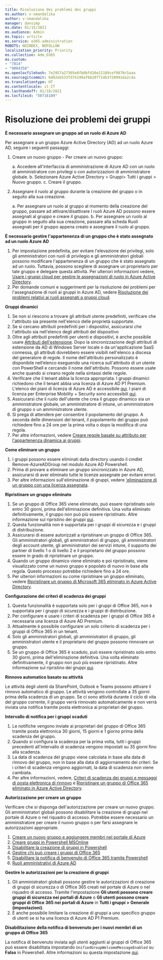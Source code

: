 ```yaml
---
title: Risoluzione dei problemi dei gruppi
ms.author: v-smandalika
author: v-smandalika
manager: dansimp
ms.date: 01/15/2021
ms.audience: Admin
ms.topic: article
ms.service: o365-administration
ROBOTS: NOINDEX, NOFOLLOW
localization_priority: Priority
ms.collection: Adm_O365
ms.custom:
- "7814"
- "9004358"
ms.openlocfilehash: 7e2957a27305e8fb0bfd10e21189cef9870c5aaa
ms.sourcegitcommit: 6d02eb533fd74199af6b20f714b3720991da2c4a
ms.translationtype: HT
ms.contentlocale: it-IT
ms.lasthandoff: 01/18/2021
ms.locfileid: "50716109"
---
```

# <a name="troubleshoot-group-issues"></a>Risoluzione dei problemi dei gruppi

**È necessario assegnare un gruppo ad un ruolo di Azure AD**

Per assegnare a un gruppo Azure Active Directory (AD) ad un ruolo Azure AD, seguire i seguenti passaggi:

1. Creare un nuovo gruppo - Per creare un nuovo gruppo:

    a. Accedere all'interfaccia di amministrazione di Azure AD con un ruolo di amministratore con privilegi o con autorizzazioni di amministratore globale. 
    b. Selezionare Azure Active Directory > Gruppi> Tutti i gruppi > Nuovo gruppo. 
    c. Creare il gruppo.

2. Assegnare il ruolo al gruppo durante la creazione del gruppo o in seguito alla sua creazione.

    a. Per assegnare un ruolo al gruppo al momento della creazione del gruppo, passare ad attivare/disattivare I ruoli Azure AD possono essere assegnati al gruppo e creare il gruppo.
    b. Per assegnare un ruolo al gruppo in seguito alla sua creazione, passare alla scheda Ruoli assegnati per il gruppo appena creato e assegnare il ruolo al gruppo.

**È necessario gestire l'appartenenza di un gruppo che è stato assegnato ad un ruolo Azure AD**

1. Per impostazione predefinita, per evitare l'elevazione dei privilegi, solo gli amministratori con ruoli di privilegio e gli amministratori globali possono modificare l'appartenenza di un gruppo che è stato assegnato ad un ruolo. Tuttavia, possono scegliere di assegnare un proprietario per tale gruppo e delegare questa attività. Per ulteriori informazioni vedere, [Usare i gruppi cloud per gestire le assegnazioni di ruolo in Azure Active Directory](https://docs.microsoft.com/azure/active-directory/roles/groups-concept).
2. Per domande comuni e suggerimenti per la risoluzione dei problemi per l'assegnazione di ruoli ai gruppi in Azure AD, vedere [Risoluzione dei problemi relativi ai ruoli assegnati a gruppi cloud](https://docs.microsoft.com/azure/active-directory/roles/groups-faq-troubleshooting).

**Gruppi dinamici**

1. Se non si riescono a trovare gli attributi utente predefiniti, verificare che l'attributo sia presente nell'elenco delle proprietà supportate.
2. Se si cercano attributi predefiniti per i dispositivi, assicurarsi che l'attributo sia nell'elenco degli attributi del dispositivo 
3. Oltre agli attributi predefiniti per utenti e dispositivi, è anche possibile usare [Attributi dell'estensione](https://docs.microsoft.com/azure/active-directory/enterprise-users/groups-dynamic-membership#extension-properties-and-custom-extension-properties). Dopo la sincronizzazione degli attributi di estensione da AD di Windows Server locale o da un'applicazione SaaS connessa, gli attributi dovrebbero essere visibili nell'elenco a discesa del generatore di regole. Il nome dell'attributo personalizzato è disponibile nell’elenco eseguendo una ricerca sull'attributo di un utente con PowerShell e cercando il nome dell'attributo. Possono essere usate anche quando si creano regole nella sintassi delle regole.
4. Verificare che il tenant abbia la licenza appropriata. I gruppi dinamici richiedono che il tenant abbia una licenza di Azure AD P1 Premium. L'elenco dei piani di licenza di Azure AD è accessibile [qui](https://azure.microsoft.com/pricing/details/active-directory/). I piani di licenza per Enterprise Mobility + Security sono accessibili [qui](https://www.microsoft.com/microsoft-365/enterprise-mobility-security/compare-plans-and-pricing).
5. Assicurarsi che il ruolo dell'utente che crea il gruppo dinamico sia un amministratore globale, un amministratore di intune, un amministratore di gruppo o un amministratore utente.
6. Si prega di attendere per consentire il popolamento del gruppo. A seconda delle dimensioni del tenant, il popolamento del gruppo può richiedere fino a 24 ore per la prima volta o dopo la modifica di una regola.
7. Per altre informazioni, vedere [Creare regole basate su attributo per l'appartenenza dinamica ai gruppi](https://docs.microsoft.com/azure/active-directory/enterprise-users/groups-dynamic-membership).

**Come eliminare un gruppo**

1. I gruppi possono essere eliminati dalla directory usando il cmdlet Remove-AzureADGroup nel modulo Azure AD Powershell.
2. Prima di provare a eliminare un gruppo sincronizzato in Azure AD, assicurarsi di aver eliminato tutte le licenze assegnate per evitare errori.
3. Per altre informazioni sull'eliminazione di gruppi, vedere ['eliminazione di un gruppo con una licenza assegnata](https://docs.microsoft.com/azure/active-directory/enterprise-users/licensing-group-advanced#deleting-a-group-with-an-assigned-license).

**Ripristinare un gruppo eliminato**

1. Se un gruppo di Office 365 viene eliminato, può essere ripristinato solo entro 30 giorni, prima dell'eliminazione definitiva. Una volta eliminato definitivamente, il gruppo non può più essere ripristinato. Altre informazione sul ripristino dei gruppi [qui](https://docs.microsoft.com/azure/active-directory/enterprise-users/groups-restore-deleted).
2. Questa funzionalità non è supportata per i gruppi di sicurezza e i gruppi di distribuzione.
3. Assicurarsi di essere autorizzati a ripristinare un gruppo di Office 365. Gli amministratori globali, gli amministratori di gruppo, gli amministratori degli account utente, gli amministratori dei servizi intune, il supporto dei partner di livello 1 o di livello 2 e il proprietario del gruppo possono essere in grado di ripristinare un gruppo.
4. Quando un gruppo dinamico viene eliminato e poi ripristinato, viene visualizzato come un nuovo gruppo e popolato di nuovo in base alla regola. Questo processo potrebbe richiedere fino a 24 ore.
5. Per ulteriori informazioni su come ripristinare un gruppo eliminato, vedere [Ripristinare un gruppo di Microsoft 365 eliminato in Azure Active Directory](https://docs.microsoft.com/azure/active-directory/enterprise-users/groups-restore-deleted).

**Configurazione dei criteri di scadenza dei gruppi**

1. Questa funzionalità è supportata solo per i gruppi di Office 365, non è supportata per i gruppi di sicurezza e i gruppi di distribuzione.
2. Per configurare e usare i criteri di scadenza per i gruppi di Office 365 è necessaria una licenza di Azure AD Premium.
3. Attualmente è possibile configurare un solo criterio di scadenza per i gruppi di Office 365 in un tenant.
4. Solo gli amministratori globali, gli amministratori di gruppo, gli amministratori utente e il proprietario del gruppo possono rinnovare un gruppo.
5. Se un gruppo di Office 365 è scaduto, può essere ripristinato solo entro 30 giorni, prima dell'eliminazione definitiva. Una volta eliminato definitivamente, il gruppo non può più essere ripristinato. Altre informazione sul ripristino dei gruppi [qui](https://docs.microsoft.com/azure/active-directory/enterprise-users/groups-restore-deleted).

**Rinnovo automatico basato su attività**

Le attività degli utenti da SharePoint, Outlook e Teams possono attivare il rinnovo automatico di gruppo. Le attività vengono controllate a 35 giorni prima della scadenza di un gruppo. Se ci sono attività durante il ciclo di vita del gruppo corrente, il gruppo verrà rinnovato automaticamente e non verrà inviata una notifica tramite posta elettronica ai proprietari del gruppo.

**Intervallo di notifica per i gruppi scaduti**

1. Le notifiche vengono inviate ai proprietari del gruppo di Office 365 tramite posta elettronica 30 giorni, 15 giorni e 1 giorno prima della scadenza del gruppo.
2. Quando si configura la scadenza per la prima volta, tutti i gruppi precedenti all'intervallo di scadenza vengono impostati su 35 giorni fino alla scadenza.
3. La data di scadenza del gruppo viene calcolata in base alla data di rinnovo del gruppo, non in base alla data di aggiornamento dei criteri. Se i criteri di scadenza vengono aggiornati, la data di scadenza non viene cambiata.
4. Per altre informazioni, vedere, [Criteri di scadenza dei gruppi e messaggi di posta elettronica di rinnovo](https://docs.microsoft.com/azure/active-directory/enterprise-users/groups-lifecycle) e [Ripristinare un gruppo di Office 365 eliminato in Azure Active Directory](https://docs.microsoft.com/azure/active-directory/enterprise-users/groups-restore-deleted).

**Autorizzazione per creare un gruppo**

Verificare che si disponga dell'autorizzazione per creare un nuovo gruppo. Gli amministratori globali possono disabilitare la creazione di gruppi nel portale di Azure o nel riquadro di accesso. Potrebbe essere necessario un amministratore per creare il nuovo gruppo o per farsi assegnare le autorizzazioni appropriate.

1. [Creare un nuovo gruppo e aggiungere membri nel portale di Azure](https://docs.microsoft.com/azure/active-directory/fundamentals/active-directory-groups-create-azure-portal)
2. [Creare gruppi in Powershell MSOnline](https://docs.microsoft.com/azure/active-directory/enterprise-users/groups-settings-v2-cmdlets#create-groups)
3. [Disabilitare la creazione di gruppi in Powershell](https://docs.microsoft.com/azure/active-directory/enterprise-users/groups-settings-v2-cmdlets#disable-group-creation-by-your-users) 
4. [Gestire chi può creare i gruppi di Office 365](https://docs.microsoft.com/microsoft-365/solutions/manage-creation-of-groups) 
5. [Disabilitare la notifica di benvenuto di Office 365 tramite Powershell](https://docs.microsoft.com/powershell/module/exchange/set-unifiedgroup)
6. [Ruoli amministrativi di Azure AD](https://docs.microsoft.com/azure/active-directory/roles/permissions-reference)

**Gestire le autorizzazioni per la creazione di gruppi**

1. Gli amministratori globali possono gestire le autorizzazioni di creazione di gruppi di sicurezza o di Office 365 creati nel portale di Azure o nel riquadro di accesso. Tramite l'impostazione **Gli utenti possono creare gruppi di sicurezza nei portali di Azure** o **Gli utenti possono creare gruppi di Office 365 nei portali di Azure** in **Tutti i gruppi > Generale (impostazioni)**.
2. È anche possibile limitare la creazione di gruppi a uno specifico gruppo di utenti se si ha una licenza di Azure AD P1 Premium.

**Disabilitazione della notifica di benvenuto per i nuovi membri di un gruppo di Office 365**

La notifica di benvenuto inviata agli utenti aggiunti ai gruppi di Office 365 può essere disabilitata impostando `UnifiedGroupWelcomeMessageEnabled` su **Falso** in Powershell. Altre informazioni su questa impostazione [qui](https://docs.microsoft.com/powershell/module/exchange/set-unifiedgroup).













